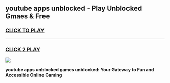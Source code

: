 
## youtube apps unblocked - Play Unblocked Gmaes & Free
<h3>
<a href="https://news.freeplayer.one?title=youtube_apps_unblocked&ref=16F">CLICK TO PLAY</a></h3>
<hr>

<h3>
<a href="https://news.freeplayer.one?title=youtube_apps_unblocked&ref=16F">CLICK 2 PLAY</a>
  
</h3>

<a href="https://news.freeplayer.one?title=youtube_apps_unblocked&ref=16F/"><img src="https://clearcache.store/games.png"></a>


**youtube apps unblocked games unblocked: Your Gateway to Fun and Accessible Online Gaming**
